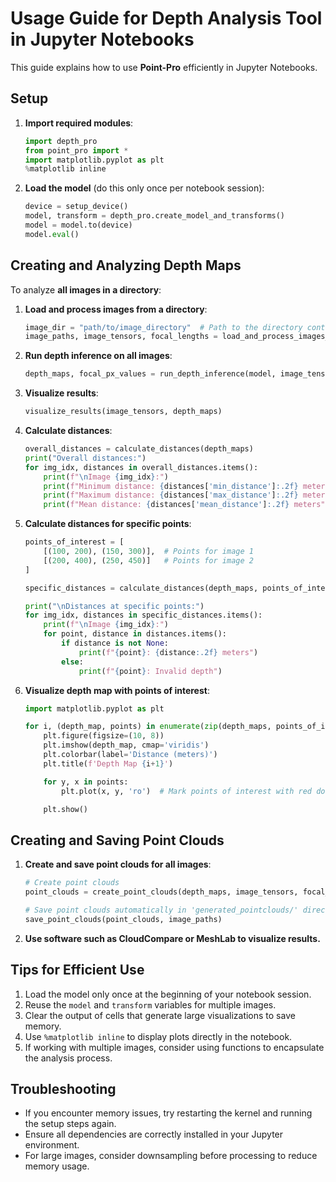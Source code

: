 # Usage Guide for Depth Analysis Tool in Jupyter Notebooks

This guide explains how to use **Point-Pro** efficiently in Jupyter Notebooks.

## Setup

1. **Import required modules**:

    ```python
    import depth_pro
    from point_pro import *
    import matplotlib.pyplot as plt
    %matplotlib inline
    ```

2. **Load the model** (do this only once per notebook session):

    ```python
    device = setup_device()
    model, transform = depth_pro.create_model_and_transforms()
    model = model.to(device)
    model.eval()
    ```

## Creating and Analyzing Depth Maps

To analyze **all images in a directory**:

1. **Load and process images from a directory**:

    ```python
    image_dir = "path/to/image_directory"  # Path to the directory containing images
    image_paths, image_tensors, focal_lengths = load_and_process_images_from_directory(image_dir, transform, device)
    ```

2. **Run depth inference on all images**:

    ```python
    depth_maps, focal_px_values = run_depth_inference(model, image_tensors, focal_lengths)
    ```

3. **Visualize results**:

    ```python
    visualize_results(image_tensors, depth_maps)
    ```

4. **Calculate distances**:

    ```python
    overall_distances = calculate_distances(depth_maps)
    print("Overall distances:")
    for img_idx, distances in overall_distances.items():
        print(f"\nImage {img_idx}:")
        print(f"Minimum distance: {distances['min_distance']:.2f} meters")
        print(f"Maximum distance: {distances['max_distance']:.2f} meters")
        print(f"Mean distance: {distances['mean_distance']:.2f} meters")
    ```

5. **Calculate distances for specific points**:

    ```python
    points_of_interest = [
        [(100, 200), (150, 300)],  # Points for image 1
        [(200, 400), (250, 450)]   # Points for image 2
    ]
    
    specific_distances = calculate_distances(depth_maps, points_of_interest)
    
    print("\nDistances at specific points:")
    for img_idx, distances in specific_distances.items():
        print(f"\nImage {img_idx}:")
        for point, distance in distances.items():
            if distance is not None:
                print(f"{point}: {distance:.2f} meters")
            else:
                print(f"{point}: Invalid depth")
    ```

6. **Visualize depth map with points of interest**:

    ```python
    import matplotlib.pyplot as plt

    for i, (depth_map, points) in enumerate(zip(depth_maps, points_of_interest)):
        plt.figure(figsize=(10, 8))
        plt.imshow(depth_map, cmap='viridis')
        plt.colorbar(label='Distance (meters)')
        plt.title(f'Depth Map {i+1}')

        for y, x in points:
            plt.plot(x, y, 'ro')  # Mark points of interest with red dots

        plt.show()
    ```

## Creating and Saving Point Clouds

1. **Create and save point clouds for all images**:

    ```python
    # Create point clouds
    point_clouds = create_point_clouds(depth_maps, image_tensors, focal_px_values)

    # Save point clouds automatically in 'generated_pointclouds/' directory
    save_point_clouds(point_clouds, image_paths)
    ```

2. **Use software such as CloudCompare or MeshLab to visualize results.**

## Tips for Efficient Use

1. Load the model only once at the beginning of your notebook session.
2. Reuse the `model` and `transform` variables for multiple images.
3. Clear the output of cells that generate large visualizations to save memory.
4. Use `%matplotlib inline` to display plots directly in the notebook.
5. If working with multiple images, consider using functions to encapsulate the analysis process.

## Troubleshooting

- If you encounter memory issues, try restarting the kernel and running the setup steps again.
- Ensure all dependencies are correctly installed in your Jupyter environment.
- For large images, consider downsampling before processing to reduce memory usage.
